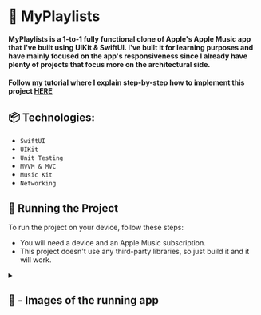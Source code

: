 # 🎵 MyPlaylists

#### MyPlaylists is a 1-to-1 fully functional clone of Apple's Apple Music app that I've built using UIKit & SwiftUI. I've built it for learning purposes and have mainly focused on the app's responsiveness since I already have plenty of projects that focus more on the architectural side.
#### Follow my tutorial where I explain step-by-step how to implement this project [HERE](https://medium.com/@aisultan.askarov/lets-build-an-apple-music-app-and-integrate-apple-music-in-your-app-part-1-getting-access-to-b01382b68537)

## 📦 Technologies:

* `SwiftUI`
* `UIKit`
* `Unit Testing`
* `MVVM & MVC`
* `Music Kit`
* `Networking`

## 🚦 Running the Project

To run the project on your device, follow these steps:

* You will need a device and an Apple Music subscription.
* This project doesn't use any third-party libraries, so just build it and it will work.

<details>
<summary>
  
  ## 📸 - Images of the running app
  
</summary>

### Custom Popup View. Requesting users access to their media items.

<p align="center">
<img src=https://user-images.githubusercontent.com/36818367/221584095-a8a8478a-e28b-4a50-b571-fc8c78fbdd6d.gif>
</p>

### Fully functional custom Mini Player with working volume and time seek adjustments as well as with the identical to Apple Music App animations and gestures.

<p align="center">
<img src=https://user-images.githubusercontent.com/36818367/221584246-bf0a0b7e-d8a1-4af6-8914-6a99fbb732b0.gif>
</p>

### Reading current Tracks cover artwork to set the background color for Mini Player

<p align="center">
<img src=https://user-images.githubusercontent.com/36818367/221591123-26381e69-e502-4828-a536-a43f703cc2c1.gif>
</p>


### Playlist Views context menu with search bar and a custom Popup view for actions like Add to Library, Create Station, Love, etc.

<p align="center">
<img src=https://user-images.githubusercontent.com/36818367/221584461-3858ecad-53d7-4924-b891-cf88997b8368.gif>
</p>

### Custom swipe gestures for Play Last, Play First, and Add to Library actions.

<p align="center">
<img src=https://user-images.githubusercontent.com/36818367/221584752-d713bec1-1ded-4dca-b2e1-017db5b731e0.gif>
</p>

### Search Bar with Tracks Context Menu

<p align="center">
<img src=https://user-images.githubusercontent.com/36818367/221585135-a4b614a3-0107-45f4-b67e-368798e80a91.gif>
</p>

### Featured Artists Menu

<p align="center">
<img src=https://user-images.githubusercontent.com/36818367/221587858-d95ef4d7-6aa8-4704-8d6d-2bf5369dc7b6.gif>
</p>

</details>

